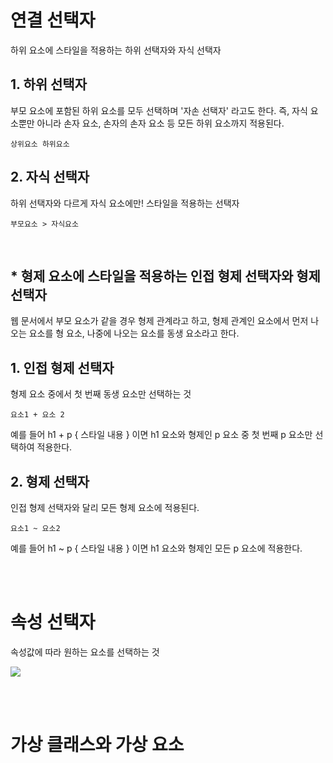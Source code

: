 # 연결 선택자
하위 요소에 스타일을 적용하는 하위 선택자와 자식 선택자

## 1. 하위 선택자
부모 요소에 포함된 하위 요소를 모두 선택하며 '자손 선택자' 라고도 한다. 즉, 자식 요소뿐만 아니라 손자 요소, 손자의 손자 요소 등 모든 하위 요소까지 적용된다.

`상위요소 하위요소`

## 2. 자식 선택자
하위 선택자와 다르게 자식 요소에만! 스타일을 적용하는 선택자

`부모요소 > 자식요소`

<br />

## * 형제 요소에 스타일을 적용하는 인접 형제 선택자와 형제 선택자
웹 문서에서 부모 요소가 같을 경우 형제 관계라고 하고, 형제 관계인 요소에서 먼저 나오는 요소를 형 요소, 나중에 나오는 요소를 동생 요소라고 한다.

## 1. 인접 형제 선택자
형제 요소 중에서 첫 번째 동생 요소만 선택하는 것

`요소1 + 요소 2`

예를 들어 h1 + p { 스타일 내용 } 이면 h1 요소와 형제인 p 요소 중 첫 번째 p 요소만 선택하여 적용한다.

## 2. 형제 선택자
인접 형제 선택자와 달리 모든 형제 요소에 적용된다.

`요소1 ~ 요소2`

예를 들어 h1 ~ p { 스타일 내용 } 이면 h1 요소와 형제인 모든 p 요소에 적용한다.

<br/><br/>

# 속성 선택자

속성값에 따라 원하는 요소를 선택하는 것

<img src='https://images.velog.io/images/hanan0105/post/1dbadf59-cad2-492c-ba16-5fd250bf9097/image.png'>

<br/><br/>

# 가상 클래스와 가상 요소
